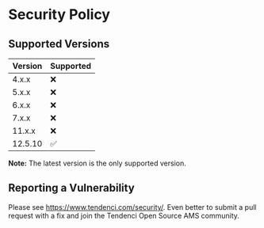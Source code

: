 # Security Policy

## Supported Versions

| Version | Supported          |
| ------- | ------------------ |
| 4.x.x   | :x: |
| 5.x.x   | :x: |
| 6.x.x   | :x: |
| 7.x.x   | :x: |
| 11.x.x  | :x: |
| 12.5.10  | :white_check_mark: |

**Note:** The latest version is the only supported version.

## Reporting a Vulnerability

Please see https://www.tendenci.com/security/. 
Even better to submit a pull request with a fix
and join the Tendenci Open Source AMS community.
